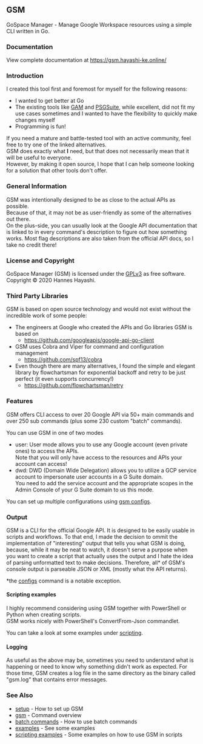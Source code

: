 ## GSM

GoSpace Manager - Manage Google Workspace resources using a simple CLI written in Go.

### Documentation

View complete documentation at https://gsm.hayashi-ke.online/

### Introduction

I created this tool first and foremost for myself for the following reasons:
- I wanted to get better at Go
- The existing tools like [GAM](https://github.com/jay0lee/GAM) and [PSGSuite](https://github.com/SCRT-HQ/PSGSuite), while excellent, did not fit my use cases sometimes and I wanted to have the flexibility to quickly make changes myself
- Programming is fun!

If you need a mature and battle-tested tool with an active community, feel free to try one of the linked alternatives.\
GSM does exactly what **I** need, but that does not necessarily mean that it will be useful to everyone.\
However, by making it open source, I hope that I can help someone looking for a solution that other tools don't offer.

### General Information

GSM was intentionally designed to be as close to the actual APIs as possible.\
Because of that, it may not be as user-friendly as some of the alternatives out there.\
On the plus-side, you can usually look at the Google API documentation that is linked to in every command's description to figure out how something works. Most flag descriptions are also taken from the official API docs, so I take no credit there!

### License and Copyright

GoSpace Manager (GSM) is licensed under the [GPLv3](https://gsm.hayashi-ke.online/license) as free software.
Copyright © 2020 Hannes Hayashi.

### Third Party Libraries

GSM is based on open source technology and would not exist without the incredible work of some people:
- The engineers at Google who created the APIs and Go libraries GSM is based on
  - https://github.com/googleapis/google-api-go-client
- GSM uses Cobra and Viper for command and configuration management
  - https://github.com/spf13/cobra
- Even though there are many alternatives, I found the simple and elegant library by flowchartsman for exponential backoff and retry to be just perfect (it even supports concurrency!)
  - https://github.com/flowchartsman/retry

### Features

GSM offers CLI access to over 20 Google API via 50+ main commands and over 
250 sub commands (plus some 230 custom "batch" commands).

You can use GSM in one of two modes
- user: User mode allows you to use any Google account (even private ones) to access the APIs.\
        Note that you will only have access to the resources and APIs your account can access!
- dwd:  DWD (Domain Wide Delegation) allows you to utilize a GCP service account to impersonate user accounts in a G Suite domain.\
 You need to add the service account and the appropriate scopes in the Admin Console of your G Suite domain to us this mode.

You can set up multiple configurations using [gsm configs](https://gsm.hayashi-ke.online/gsm/configs).

### Output

GSM is a CLI for the official Google API. It is designed to be easily usable in scripts and workflows. To that end, I made the decision to ommit the implementation of "interesting" output that tells you what GSM is doing, because, while it may be neat to watch, it doesn't serve a purpose when you want to create a script that actually uses the output and I hate the idea of parsing unformatted text to make decisions. Therefore, all* of GSM's console output is parseable JSON or XML (mostly what the API returns).

*the [configs](https://gsm.hayashi-ke.online/gsm/configs) command is a notable exception.

#### Scripting examples

I highly recommend considering using GSM together with PowerShell or Python when creating scripts.\
GSM works nicely with PowerShell's ConvertFrom-Json commandlet.

You can take a look at some examples under [scripting](https://gsm.hayashi-ke.online/scripting).

#### Logging

As useful as the above may be, sometimes you need to understand what is happening or need to know why something didn't work as expected. For those time, GSM creates a log file in the same directory as the binary called "gsm.log" that contains error messages.

### See Also

* [setup](https://gsm.hayashi-ke.online/setup)       - How to set up GSM
* [gsm](https://gsm.hayashi-ke.online/gsm)   - Command overview
* [batch commands](https://gsm.hayashi-ke.online/batch_commands)     - How to use batch commands
* [examples](https://gsm.hayashi-ke.online/examples) - See some examples
* [scripting examples](https://gsm.hayashi-ke.online/scripting) - Some examples on how to use GSM in scripts